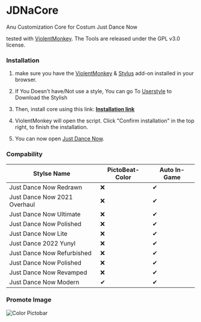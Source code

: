 # JDNaCore
Anu Customization Core for Costum Just Dance Now

tested with [ViolentMonkey](https://violentmonkey.github.io/).
The Tools are released under the GPL v3.0 license.

### Installation

1. make sure you have the [ViolentMonkey](https://violentmonkey.github.io/) & [Stylus](https://chrome.google.com/webstore/detail/stylus/clngdbkpkpeebahjckkjfobafhncgmne) add-on installed in your browser.

2. If You Doesn't have/Not use a style, You can go To [Userstyle](https://userstyles.world/) to Download the Stylish

3. Then, install core using this link: **[Installation link](https://raw.githubusercontent.com/ibratabian17/JDNaCore/main/Core.js)**

4. ViolentMonkey will open the script. Click "Confirm installation" in the top right, to finish the installation.

5. You can now open [Just Dance Now](https://justdancenow.com).

### Compability
| Stylse Name   | PictoBeat-Color | Auto In-Game  |
| ------------- | ------------- | ------------- |
| Just Dance Now Redrawn        | ❌ | ✔ |
| Just Dance Now 2021 Overhaul  | ❌ | ✔ |
| Just Dance Now Ultimate       | ❌ | ✔ |
| Just Dance Now Polished       | ❌ | ✔ |
| Just Dance Now Lite           | ❌ | ✔ |
| Just Dance 2022 Yunyl         | ❌ | ✔ |
| Just Dance Now Refurbished    | ❌ | ✔ |
| Just Dance Now Polished       | ❌ | ✔ |
| Just Dance Now Revamped       | ❌ | ✔ |
| Just Dance Now Modern         | ✔ | ✔ |

### Promote Image
![Color Pictobar](https://i.imgur.com/061MOme.jpg)
